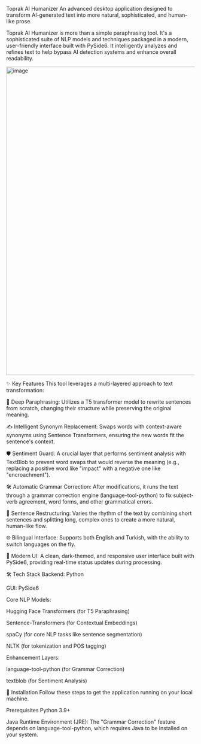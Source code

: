 Toprak AI Humanizer
An advanced desktop application designed to transform AI-generated text into more natural, sophisticated, and human-like prose.

Toprak AI Humanizer is more than a simple paraphrasing tool. It's a sophisticated suite of NLP models and techniques packaged in a modern, user-friendly interface built with PySide6. It intelligently analyzes and refines text to help bypass AI detection systems and enhance overall readability.

<img width="1396" height="825" alt="image" src="https://github.com/user-attachments/assets/c4c29c1d-ffe0-4e80-9cf3-ddd3b331c863" />

✨ Key Features
This tool leverages a multi-layered approach to text transformation:

🧠 Deep Paraphrasing: Utilizes a T5 transformer model to rewrite sentences from scratch, changing their structure while preserving the original meaning.

✍️ Intelligent Synonym Replacement: Swaps words with context-aware synonyms using Sentence Transformers, ensuring the new words fit the sentence's context.

🛡️ Sentiment Guard: A crucial layer that performs sentiment analysis with TextBlob to prevent word swaps that would reverse the meaning (e.g., replacing a positive word like "impact" with a negative one like "encroachment").

🛠️ Automatic Grammar Correction: After modifications, it runs the text through a grammar correction engine (language-tool-python) to fix subject-verb agreement, word forms, and other grammatical errors.

🔄 Sentence Restructuring: Varies the rhythm of the text by combining short sentences and splitting long, complex ones to create a more natural, human-like flow.

🌐 Bilingual Interface: Supports both English and Turkish, with the ability to switch languages on the fly.

🎨 Modern UI: A clean, dark-themed, and responsive user interface built with PySide6, providing real-time status updates during processing.

🛠️ Tech Stack
Backend: Python

GUI: PySide6

Core NLP Models:

Hugging Face Transformers (for T5 Paraphrasing)

Sentence-Transformers (for Contextual Embeddings)

spaCy (for core NLP tasks like sentence segmentation)

NLTK (for tokenization and POS tagging)

Enhancement Layers:

language-tool-python (for Grammar Correction)

textblob (for Sentiment Analysis)

🚀 Installation
Follow these steps to get the application running on your local machine.

Prerequisites
Python 3.9+

Java Runtime Environment (JRE): The "Grammar Correction" feature depends on language-tool-python, which requires Java to be installed on your system.

